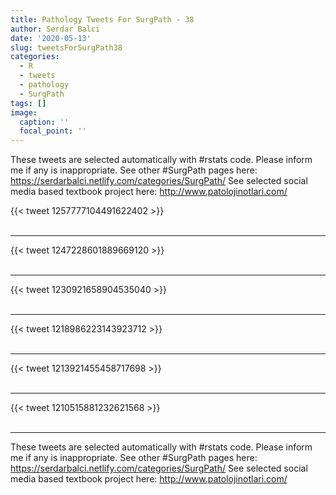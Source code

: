 ```yaml
---
title: Pathology Tweets For SurgPath - 38
author: Serdar Balci
date: '2020-05-13'
slug: tweetsForSurgPath38
categories:
  - R
  - tweets
  - pathology
  - SurgPath
tags: []
image:
  caption: ''
  focal_point: ''
---
```



These tweets are selected automatically with #rstats code. Please inform me if any is inappropriate.
See other #SurgPath pages here: https://serdarbalci.netlify.com/categories/SurgPath/ 
See selected social media based textbook project here: http://www.patolojinotlari.com/

{{< tweet 1257777104491622402 >}}
<br>
<br>
<hr>
{{< tweet 1247228601889669120 >}}
<br>
<br>
<hr>
{{< tweet 1230921658904535040 >}}
<br>
<br>
<hr>
{{< tweet 1218986223143923712 >}}
<br>
<br>
<hr>
{{< tweet 1213921455458717698 >}}
<br>
<br>
<hr>
{{< tweet 1210515881232621568 >}}
<br>
<br>
<hr>


These tweets are selected automatically with #rstats code. Please inform me if any is inappropriate.
See other #SurgPath pages here: https://serdarbalci.netlify.com/categories/SurgPath/ 
See selected social media based textbook project here: http://www.patolojinotlari.com/
